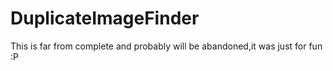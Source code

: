 # DuplicateImageFinder

This is far from complete and probably will be abandoned,it was just for fun :P
